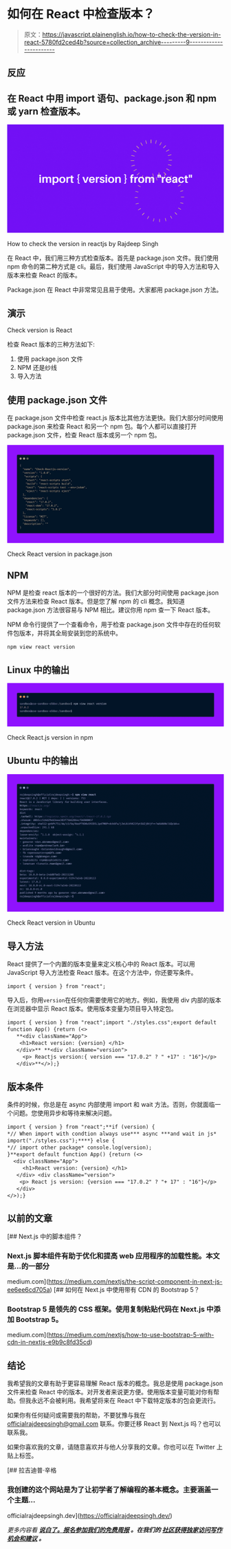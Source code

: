 # 如何在 React 中检查版本？

> 原文：<https://javascript.plainenglish.io/how-to-check-the-version-in-react-5780fd2ced4b?source=collection_archive---------9----------------------->

## 反应

## 在 React 中用 import 语句、package.json 和 npm 或 yarn 检查版本。

![](img/d72843ab38b97684ce78c7d4e0e8f4be.png)

How to check the version in reactjs by Rajdeep Singh

在 React 中，我们用三种方式检查版本。首先是 package.json 文件。我们使用 npm 命令的第二种方式是 cli。最后，我们使用 JavaScript 中的导入方法和导入版本来检查 React 的版本。

Package.json 在 React 中非常常见且易于使用。大家都用 package.json 方法。

## 演示

Check version is React

检查 React 版本的三种方法如下:

1.  使用 package.json 文件
2.  NPM 还是纱线
3.  导入方法

## 使用 package.json 文件

在 package.json 文件中检查 react.js 版本比其他方法更快。我们大部分时间使用 package.json 来检查 React 和另一个 npm 包。每个人都可以直接打开 package.json 文件，检查 React 版本或另一个 npm 包。

![](img/4521e3d5e9d4ccd5b1f7737a6a66682e.png)

Check React version in package.json

## NPM

NPM 是检查 react 版本的一个很好的方法。我们大部分时间使用 package.json 文件方法来检查 React 版本。但是您了解 npm 的 cli 概念。我知道 package.json 方法很容易与 NPM 相比。建议你用 npm 查一下 React 版本。

NPM 命令行提供了一个查看命令，用于检查 package.json 文件中存在的任何软件包版本，并将其全局安装到您的系统中。

```
npm view react version
```

## **Linux 中的输出**

![](img/f1f201a4051fe8ad05d1055bb8d600f2.png)

Check React.js version in npm

## **Ubuntu 中的输出**

![](img/908807dd10684b8f13daa73cfab5f36e.png)

Check React version in Ubuntu

## 导入方法

React 提供了一个内置的版本变量来定义核心中的 React 版本。可以用 JavaScript 导入方法检查 React 版本。在这个方法中，你还要写条件。

```
import { version } from "react";
```

导入后，你用`version`在任何你需要使用它的地方。例如，我使用 div 内部的版本在浏览器中显示 React 版本。使用版本变量为项目导入特定包。

```
import { version } from "react";import "./styles.css";export default function App() {return (<> 
   **<div className="App"> 
    <h1>React version: {version} </h1> 
   </div>** **<div className="version"> 
     <p> Reactjs version:{ version === "17.0.2" ? " +17" : "16"}</p>    
   </div>**</>);}
```

## 版本条件

条件的时候，你总是在 async 内部使用 import 和 wait 方法。否则，你就面临一个问题。您使用异步和等待来解决问题。

```
import { version } from "react";**if (version) {
*// When import with condtion always use*** async ***and wait in js*     
import("./styles.css");****} else {
*// import other package* console.log(version);
}**export default function App() {return (<>
  <div className="App">
     <h1>React version: {version} </h1>
   </div> <div className="version">
    <p> React js version: {version === "17.0.2" ? "+ 17" : "16"}</p>
   </div>
</>);}
```

## 以前的文章

[](https://medium.com/nextjs/the-script-component-in-next-js-ee6ee6cd705a) [## Next.js 中的脚本组件？

### Next.js 脚本组件有助于优化和提高 web 应用程序的加载性能。本文是…的一部分

medium.com](https://medium.com/nextjs/the-script-component-in-next-js-ee6ee6cd705a) [](https://medium.com/nextjs/how-to-use-bootstrap-5-with-cdn-in-nextjs-e9b9c8fd35cd) [## 如何在 Next.js 中使用带有 CDN 的 Bootstrap 5？

### Bootstrap 5 是领先的 CSS 框架。使用复制粘贴代码在 Next.js 中添加 Bootstrap 5。

medium.com](https://medium.com/nextjs/how-to-use-bootstrap-5-with-cdn-in-nextjs-e9b9c8fd35cd) 

## 结论

我希望我的文章有助于更容易理解 React 版本的概念。我总是使用 package.json 文件来检查 React 中的版本。对开发者来说更方便。使用版本变量可能对你有帮助。但我永远不会被利用。我希望将来在 React 中下载特定版本的包会更流行。

如果你有任何疑问或需要我的帮助，不要犹豫与我在 officialrajdeepsingh@gmail.com 联系。你要迁移 React 到 Next.js 吗？也可以联系我。

如果你喜欢我的文章，请随意喜欢并与他人分享我的文章。你也可以在 Twitter 上贴上标签。

[](https://officialrajdeepsingh.dev/) [## 拉吉迪普·辛格

### 我创建的这个网站是为了让初学者了解编程的基本概念。主要涵盖一个主题…

officialrajdeepsingh.dev](https://officialrajdeepsingh.dev/) 

*更多内容看* [***说白了。报名参加我们的***](http://plainenglish.io/)***[***免费周报***](http://newsletter.plainenglish.io/) *。在我们的* [***社区获得独家访问写作机会和建议***](https://discord.gg/GtDtUAvyhW) *。****